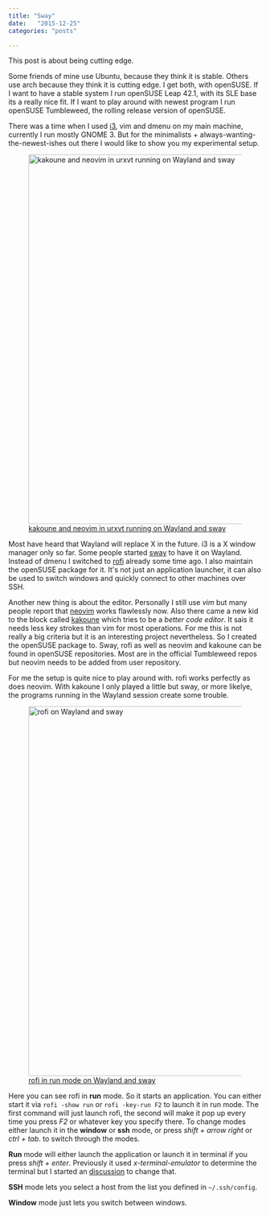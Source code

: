 ```yaml
---
title: "Sway"
date:   "2015-12-25"
categories: "posts"

---
```

This post is about being cutting edge.

Some friends of mine use Ubuntu, because they think it is stable. Others use arch because they think it is cutting edge.
I get both, with openSUSE. If I want to have a stable system I run openSUSE Leap 42.1, with its SLE base its a really nice fit. If I want to play around with newest program I run openSUSE Tumbleweed, the rolling release version of openSUSE.

There was a time when I used [i3](https://i3wm.org/), vim and dmenu on my main machine, currently I run mostly GNOME 3. But for the minimalists + always-wanting-the-newest-ishes out there I would like to show you my experimental setup.

<a href="/images/sway-kakoune-neovim-screenshot.png">
<figure>
<img src="/images/sway-kakoune-neovim-screenshot.png" alt="kakoune and neovim in urxvt running on Wayland and sway" style="width: 734px;"/>
<figcaption>kakoune and neovim in urxvt running on Wayland and sway</figcaption>
</figure>
</a>

Most have heard that Wayland will replace X in the future. i3 is a X window manager only so far. Some people started [sway](http://swaywm.org/) to have it on Wayland. Instead of dmenu I switched to [rofi](https://davedavenport.github.io/rofi/) already some time ago. I also maintain the openSUSE package for it. It's not just an application launcher, it can also be used to switch windows and quickly connect to other machines over SSH.

Another new thing is about the editor. Personally I still use *vim* but many people report that [neovim](https://neovim.io/) works flawlessly now. Also there came a new kid to the block called [kakoune](https://github.com/mawww/kakoune/) which tries to be a *better code editor*. It sais it needs less key strokes than vim for most operations. For me this is not really a big criteria but it is an interesting project nevertheless. So I created the openSUSE package to. Sway, rofi as well as neovim and kakoune can be found in openSUSE repositories. Most are in the official Tumbleweed repos but neovim needs to be added from user repository.

For me the setup is quite nice to play around with. rofi works perfectly as does neovim. With kakoune I only played a little but sway, or more likelye, the programs running in the Wayland session create some trouble.

<a href="/images/sway-rofi-screenshot.png">
<figure>
<img src="/images/sway-rofi-screenshot.png" alt="rofi on Wayland and sway" style="width: 734px;"/>
<figurecaption>rofi in run mode on Wayland and sway</figurecaption>
</figure>
</a>

Here you can see rofi in **run** mode. So it starts an application. You can either start it via `rofi -show run` or `rofi -key-run F2` to launch it in run mode. The first command will just launch rofi, the second will make it pop up every time you press *F2* or whatever key you specify there.
To change modes either launch it in the **window** or **ssh** mode, or press *shift + arrow right* or *ctrl + tab*. to switch through the modes.

**Run** mode will either launch the application or launch it in terminal if you press *shift + enter*. Previously it used *x-terminal-emulator* to determine the terminal but I started an [discussion](https://github.com/DaveDavenport/rofi/pull/201) to change that.

**SSH** mode lets you select a host from the list you defined in `~/.ssh/config`.

**Window** mode just lets you switch between windows.

